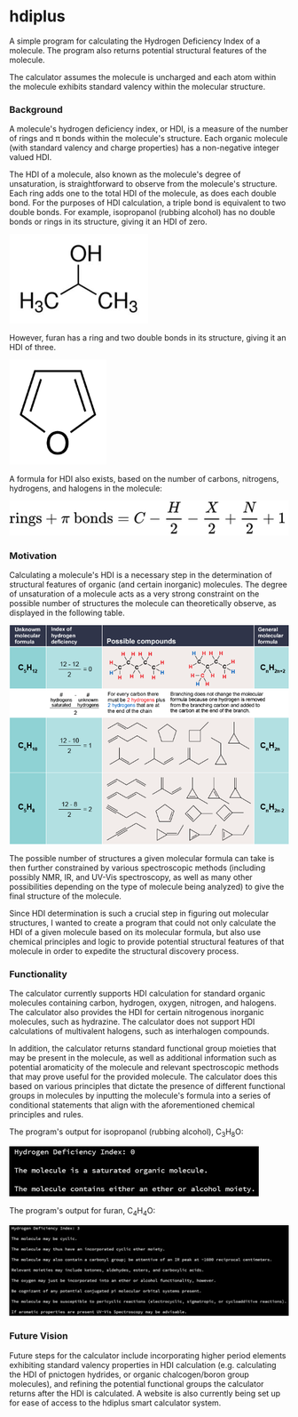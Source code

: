 # hdiplus
A simple program for calculating the Hydrogen Deficiency Index of a molecule. The program also returns potential structural features of the molecule.

The calculator assumes the molecule is uncharged and each atom within the molecule exhibits standard valency within the molecular structure.
### Background 
A molecule's hydrogen deficiency index, or HDI, is a measure of the number of rings and π bonds within the molecule's structure. Each organic molecule (with standard valency and charge properties) has a non-negative integer valued HDI.  

The HDI of a molecule, also known as the molecule's degree of unsaturation, is straightforward to observe from the molecule's structure. Each ring adds one to the total HDI of the molecule, as does each double bond. For the purposes of HDI calculation, a triple bond is equivalent to two double bonds. For example, isopropanol (rubbing alcohol) has no double bonds or rings in its structure, giving it an HDI of zero.

<img src="./rubbingAlcohol.jpg" width=250 />

However, furan has a ring and two double bonds in its structure, giving it an HDI of three.

<img src="./furan.png" width=175 />

A formula for HDI also exists, based on the number of carbons, nitrogens, hydrogens, and halogens in the molecule:

<img src="./hdiFormula.svg"/>

### Motivation
Calculating a molecule's HDI is a necessary step in the determination of structural features of organic (and certain inorganic) molecules. The degree of unsaturation of a molecule acts as a very strong constraint on the possible number of structures the molecule can theoretically observe, as displayed in the following table.

<img src="./hdiExplanation.png"/>

The possible number of structures a given molecular formula can take is then further constrained by various spectroscopic methods (including possibly NMR, IR, and UV-Vis spectroscopy, as well as many other possibilities depending on the type of molecule being analyzed) to give the final structure of the molecule.

Since HDI determination is such a crucial step in figuring out molecular structures, I wanted to create a program that could not only calculate the HDI of a given molecule based on its molecular formula, but also use chemical principles and logic to provide potential structural features of that molecule in order to expedite the structural discovery process.
### Functionality
The calculator currently supports HDI calculation for standard organic molecules containing carbon, hydrogen, oxygen, nitrogen, and halogens. The calculator also provides the HDI for certain nitrogenous inorganic molecules, such as hydrazine. The calculator does not support HDI calculations of multivalent halogens, such as interhalogen compounds.

In addition, the calculator returns standard functional group moieties that may be present in the molecule, as well as additional information such as potential aromaticity of the molecule and relevant spectroscopic methods that may prove useful for the provided molecule. The calculator does this based on various principles that dictate the presence of different functional groups in molecules by inputting the molecule's formula into a series of conditional statements that align with the aforementioned chemical principles and rules. 

The program's output for isopropanol (rubbing alcohol), C<sub>3</sub>H<sub>8</sub>O:

<img src="./rubbingAlcoholHDI.PNG" width=450 />

The program's output for furan, C<sub>4</sub>H<sub>4</sub>O:

<img src="./furanHDI.PNG"/>

### Future Vision
Future steps for the calculator include incorporating higher period elements exhibiting standard valency properties in HDI calculation (e.g. calculating the HDI of pnictogen hydrides, or organic chalcogen/boron group molecules), and refining the potential functional groups the calculator returns after the HDI is calculated. A website is also currently being set up for ease of access to the hdiplus smart calculator system.
